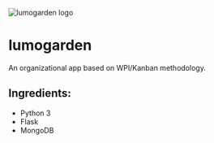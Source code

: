 ![lumogarden logo](https://github.com/thomasoflight/lumogarden/blob/develop/logo_splash_A_02.png)

lumogarden
============

An organizational app based on WPI/Kanban methodology. 

Ingredients: 
-----------

- Python 3
- Flask
- MongoDB

